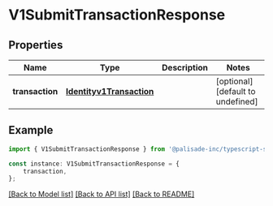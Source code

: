 # V1SubmitTransactionResponse


## Properties

Name | Type | Description | Notes
------------ | ------------- | ------------- | -------------
**transaction** | [**Identityv1Transaction**](Identityv1Transaction.md) |  | [optional] [default to undefined]

## Example

```typescript
import { V1SubmitTransactionResponse } from '@palisade-inc/typescript-sdk';

const instance: V1SubmitTransactionResponse = {
    transaction,
};
```

[[Back to Model list]](../README.md#documentation-for-models) [[Back to API list]](../README.md#documentation-for-api-endpoints) [[Back to README]](../README.md)
